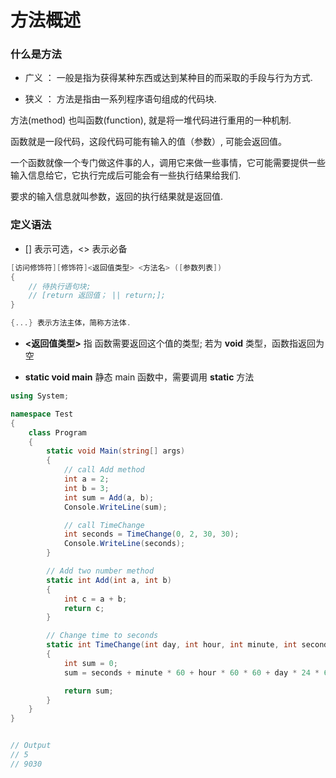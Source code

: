 # 方法概述

### 什么是方法

- 广义 ： 一般是指为获得某种东西或达到某种目的而采取的手段与行为方式.

- 狭义 ： 方法是指由一系列程序语句组成的代码块.

方法(method) 也叫函数(function), 就是将一堆代码进行重用的一种机制.

函数就是一段代码，这段代码可能有输入的值（参数）, 可能会返回值。

一个函数就像一个专门做这件事的人，调用它来做一些事情，它可能需要提供一些输入信息给它，它执行完成后可能会有一些执行结果给我们.

要求的输入信息就叫参数，返回的执行结果就是返回值.


### 定义语法

- [] 表示可选，<> 表示必备

```C#
[访问修饰符][修饰符]<返回值类型> <方法名> ([参数列表])
{
    // 待执行语句块;
    // [return 返回值； || return;];
}

{...} 表示方法主体，简称方法体.
```

- **<返回值类型>** 指 函数需要返回这个值的类型; 若为 **void** 类型，函数指返回为 空

- **static void main** 静态 main 函数中，需要调用 **static** 方法 

```C#
using System;

namespace Test
{
    class Program
    {
        static void Main(string[] args)
        {
            // call Add method
            int a = 2;
            int b = 3;
            int sum = Add(a, b);
            Console.WriteLine(sum);

            // call TimeChange
            int seconds = TimeChange(0, 2, 30, 30);
            Console.WriteLine(seconds);
        }

        // Add two number method
        static int Add(int a, int b)
        {
            int c = a + b;
            return c;
        }

        // Change time to seconds
        static int TimeChange(int day, int hour, int minute, int seconds)
        {
            int sum = 0;
            sum = seconds + minute * 60 + hour * 60 * 60 + day * 24 * 60 * 60;

            return sum;
        }
    }
}


// Output 
// 5
// 9030
```